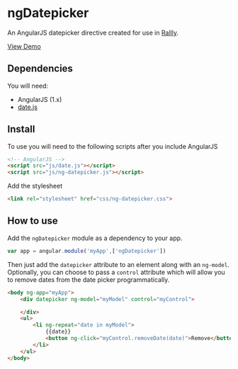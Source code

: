 # ngDatepicker

An AngularJS datepicker directive created for use in [Rallly](http://github.com/lukevella/Rallly).

[View Demo](http://lukevella.github.io/ngDatepicker/)

## Dependencies

You will need:

* AngularJS (1.x)
* [date.js](http://www.datejs.com)

## Install

To use you will need to  the following scripts after you include AngularJS

``` html
<!-- AngularJS -->
<script src="js/date.js"></script>
<script src="js/ng-datepicker.js"></script>
```

Add the stylesheet

``` html
<link rel="stylesheet" href="css/ng-datepicker.css">
```

## How to use

Add the `ngDatepicker` module as a dependency to your app.

``` javascript
var app = angular.module('myApp',['ngDatepicker'])
```

Then just add the `datepicker` attribute to an element along with an `ng-model`. Optionally, you can choose to pass a `control` attribute which will allow you to remove dates from the date picker programmatically.

``` html
<body ng-app="myApp">
    <div datepicker ng-model="myModel" control="myControl">

    </div>
    <ul>
        <li ng-repeat="date in myModel">
            {{date}} 
            <button ng-click="myControl.removeDate(date)">Remove</button>
        </li>
    </ul>
</body>
```

